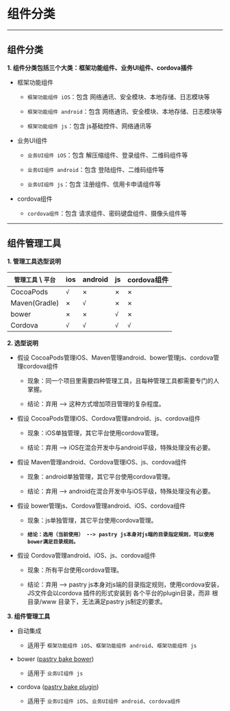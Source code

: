 # 组件分类

----
## 组件分类

**1. 组件分类包括三个大类：框架功能组件、业务UI组件、cordova插件**

* 框架功能组件
    
    * `框架功能组件 iOS`：包含 网络通讯、安全模块、本地存储、日志模块等
    
    * `框架功能组件 android`：包含 网络通讯、安全模块、本地存储、日志模块等
    
    * `框架功能组件 js`：包含 js基础控件、网络通讯等

* 业务UI组件

    * `业务UI组件 iOS`：包含 解压缩组件、登录组件、二维码组件等

    * `业务UI组件 android`：包含 登陆组件、二维码组件等
    
    * `业务UI组件 js`：包含 注册组件、信用卡申请组件等

* cordova组件

    * `cordova组件`：包含 请求组件、密码键盘组件、摄像头组件等

----
## 组件管理工具

**1. 管理工具选型说明**

| `管理工具` \ `平台` | ios | android | js | cordova组件 |
|----|----|----|----|----|
| CocoaPods      | `√` |  ×  |  ×  |  ×  |
| Maven(Gradle) |  ×  | `√` |  ×  |  ×  |
| bower         |  ×  |  ×  | `√` |  ×  |
| Cordova       | `√` | `√` | `√` | `√` |

**2. 选型说明**

* 假设 CocoaPods管理iOS、Maven管理android、bower管理js、cordova管理cordova组件

    * 现象：同一个项目里需要四种管理工具，且每种管理工具都需要专门的人掌握。

    * 结论：弃用 --> 这种方式增加项目管理的复杂程度。

* 假设 CocoaPods管理iOS、Cordova管理android、js、cordova组件
    
    * 现象：iOS单独管理，其它平台使用cordova管理。
    
    * 结论：弃用 --> iOS在混合开发中与android平级，特殊处理没有必要。 

* 假设 Maven管理android、Cordova管理iOS、js、cordova组件
    
    * 现象：android单独管理，其它平台使用cordova管理。
    
    * 结论：弃用 --> android在混合开发中与iOS平级，特殊处理没有必要。 

* 假设 bower管理js、Cordova管理android、iOS、cordova组件
    
    * 现象：js单独管理，其它平台使用cordova管理。
    
    * **`结论：选用（当前使用） --> pastry js本身对js端的目录指定规则，可以使用bower满足目录规则。`**

* 假设 Cordova管理android、iOS、js、cordova组件
    
    * 现象：所有平台使用cordova管理。
    
    * 结论：弃用 --> pastry js本身对js端的目录指定规则，使用cordova安装，JS文件会以cordova 插件的形式安装到 各个平台的plugin目录，而非 根目录/www 目录下，无法满足pastry js制定的要求。

**3. 组件管理工具**

* 自动集成

    * 适用于 `框架功能组件 iOS`、`框架功能组件 android`、`框架功能组件 js`

* bower ([pastry bake bower][md_moreCli])
    
    * 适用于 `业务UI组件 js`
    
* cordova ([pastry bake plugin][md_moreCli])

    * 适用于 `业务UI组件 iOS`、`业务UI组件 android`、`cordova组件`


[md_moreCli]: ../pastry-cli/bake.md
